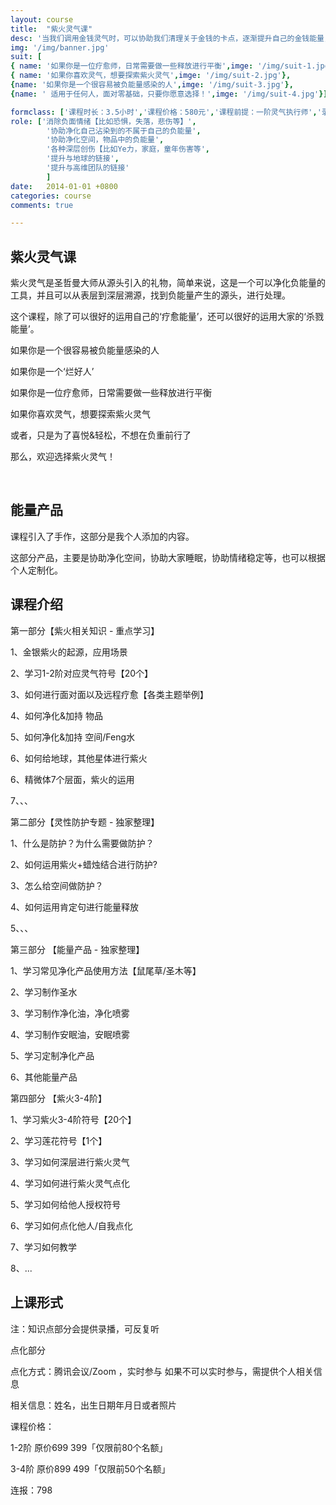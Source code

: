 ```yaml
---
layout: course
title:  "紫火灵气课"
desc: '当我们调用金钱灵气时，可以协助我们清理关于金钱的卡点，逐渐提升自己的金钱能量，协助金钱自由流动，协助，我们从金钱的逆向循环，转化为正向循环。'
img: '/img/banner.jpg'
suit: [
{ name: '如果你是一位疗愈师，日常需要做一些释放进行平衡',imge: '/img/suit-1.jpg'},
{ name: '如果你喜欢灵气，想要探索紫火灵气',imge: '/img/suit-2.jpg'},
{name: '如果你是一个很容易被负能量感染的人',imge: '/img/suit-3.jpg'},
{name: ' 适用于任何人，面对零基础，只要你愿意选择！',imge: '/img/suit-4.jpg'}]

formclass: ['课程时长：3.5小时','课程价格：580元','课程前提：一阶灵气执行师','录播课程，随时报名']
role: ['消除负面情绪【比如恐惧，失落，悲伤等】',
        '协助净化自己沾染到的不属于自己的负能量',
        '协助净化空间，物品中的负能量',
        '各种深层创伤【比如Ye力，家庭，童年伤害等',
        '提升与地球的链接',
        '提升与高维团队的链接'
        ]
date:   2014-01-01 +0800
categories: course
comments: true

---
```

<h2>紫火灵气课</h2>

紫火灵气是圣哲曼大师从源头引入的礼物，简单来说，这是一个可以净化负能量的工具，并且可以从表层到深层溯源，找到负能量产生的源头，进行处理。

这个课程，除了可以很好的运用自己的‘疗愈能量’，还可以很好的运用大家的‘杀戮能量’。

如果你是一个很容易被负能量感染的人

如果你是一个‘烂好人’

如果你是一位疗愈师，日常需要做一些释放进行平衡

如果你喜欢灵气，想要探索紫火灵气

或者，只是为了喜悦&轻松，不想在负重前行了

那么，欢迎选择紫火灵气！



   
<h2>能量产品</h2>

课程引入了手作，这部分是我个人添加的内容。

这部分产品，主要是协助净化空间，协助大家睡眠，协助情绪稳定等，也可以根据个人定制化。




<h2>课程介绍</h2>

第一部分【紫火相关知识 - 重点学习】

1、金银紫火的起源，应用场景

2、学习1-2阶对应灵气符号【20个】

3、如何进行面对面以及远程疗愈【各类主题举例】

4、如何净化&加持 物品

5、如何净化&加持 空间/Feng水

6、如何给地球，其他星体进行紫火

6、精微体7个层面，紫火的运用

7、、、





第二部分【灵性防护专题 - 独家整理】

1、什么是防护？为什么需要做防护？

2、如何运用紫火+蜡烛结合进行防护?

3、怎么给空间做防护？

4、如何运用肯定句进行能量释放

5、、、





第三部分 【能量产品 - 独家整理】

1、学习常见净化产品使用方法【鼠尾草/圣木等】

2、学习制作圣水

3、学习制作净化油，净化喷雾

4、学习制作安眠油，安眠喷雾

5、学习定制净化产品

6、其他能量产品





第四部分  【紫火3-4阶】

1、学习紫火3-4阶符号【20个】

2、学习莲花符号【1个】

3、学习如何深层进行紫火灵气

4、学习如何进行紫火灵气点化

5、学习如何给他人授权符号

6、学习如何点化他人/自我点化

7、学习如何教学

8、...



<h2>上课形式</h2>




注：知识点部分会提供录播，可反复听

点化部分

点化方式：腾讯会议/Zoom ，实时参与
         如果不可以实时参与，需提供个人相关信息

相关信息：姓名，出生日期年月日或者照片       

课程价格：

1-2阶  原价699  399「仅限前80个名额」

3-4阶  原价899  499「仅限前50个名额」

连报：798